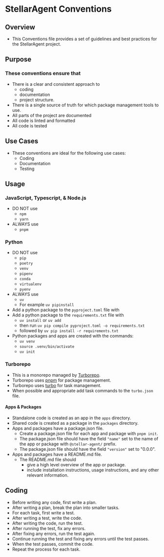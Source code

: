 # StellarAgent Conventions

## Overview
    
- This Conventions file provides a set of guidelines and best practices for the StellarAgent project.

## Purpose

### These conventions ensure that 

  - There is a clear and consistent approach to 
    - coding
    - documentation
    - project structure.
  - There is a single source of truth for which package management tools to use.
  - All parts of the project are documented
  - All code is linted and formatted
  - All code is tested

## Use Cases

- These conventions are ideal for the following use cases:
  - Coding
  - Documentation
  - Testing

## Usage

### JavaScript, Typescript, & Node.js

- DO NOT use 
  - `npm`
  - `yarn`
- ALWAYS use
  - `pnpm`

### Python

- DO NOT use
  - `pip`
  - `poetry`
  - `venv`
  - `pipenv`
  - `conda`
  - `virtualenv`
  - `pyenv`
- ALWAYS use
  - `uv`
  - For example `uv pipinstall`
- Add a python package to the `pyproject.toml` file with
- Add a python package to the `requirements.txt` file with
  - `uv install` or `uv add`
  - then run `uv pip compile pyproject.toml -o requirements.txt` 
  - followed by `uv pip install -r requirements.txt`
- Python packages and apps are created with the commands:
  - `uv venv` 
  - `source .venv/bin/activate`
  - `uv init`

### Turborepo

- This is a monorepo managed by [Turborepo](https://turborepo.org/).
- Turborepo uses [pnpm](https://pnpm.io/) for package management.
- Turborepo uses [turbo](https://turbo.build/) for task management.
- When possible and appropriate add task commands to the `turbo.json` file.

#### Apps & Packages

- Standalone code is created as an app in the `apps` directory.
- Shared code is created as a package in the `packages` directory.
- Apps and packages have a package.json file.
  - Create a package.json file for each app and package with `pnpm init`.
  - The package.json file should have the field `"name"` set to the name of the app or package with `@stellar-agent/` prefix.
  - The package.json file should have the field `"version"` set to "0.0.0".
- Apps and packages have a README.md file.
  - The README.md file should 
    - give a high level overview of the app or package. 
    - include installation instructions, usage instructions, and any other relevant information.

## Coding

- Before writing any code, first write a plan.
- After writing a plan, break the plan into smaller tasks.
- For each task, first write a test.
- After writing a test, write the code.
- After writing the code, run the test.
- After running the test, fix any errors.
- After fixing any errors, run the test again.
- Continue running the test and fixing any errors until the test passes.
- When the test passes, commit the code.
- Repeat the process for each task.
